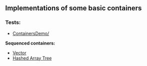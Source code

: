 ## Implementations of some basic containers

### Tests:
  - [ContainersDemo/](https://github.com/proxodilka/c-plus-plus-exercises/tree/third_lab/Containers/ContainersDemo)

**Sequenced containers:**
  - [Vector](https://github.com/proxodilka/c-plus-plus-exercises/tree/third_lab/Containers/Vector)
  - [Hashed Array Tree](https://github.com/proxodilka/c-plus-plus-exercises/tree/third_lab/Containers/HashedArrayTree)
  
